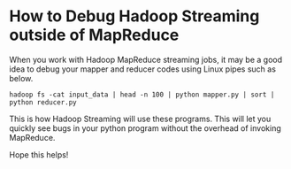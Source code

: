 # How to Debug Hadoop Streaming outside of MapReduce

When you work with Hadoop MapReduce streaming jobs, it may be a good idea to debug your mapper and reducer codes using Linux pipes such as below. 

```shell
hadoop fs -cat input_data | head -n 100 | python mapper.py | sort | python reducer.py
```

This is how Hadoop Streaming will use these programs. This will let you quickly see bugs in your python program without the overhead of invoking MapReduce. 

Hope this helps!